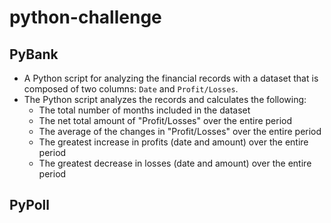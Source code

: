 # python-challenge
## PyBank
* A Python script for analyzing the financial records with a dataset that is composed of two columns: `Date` and `Profit/Losses`. 
* The Python script analyzes the records and calculates the following:
  * The total number of months included in the dataset
  * The net total amount of "Profit/Losses" over the entire period
  * The average of the changes in "Profit/Losses" over the entire period
  * The greatest increase in profits (date and amount) over the entire period
  * The greatest decrease in losses (date and amount) over the entire period


## PyPoll